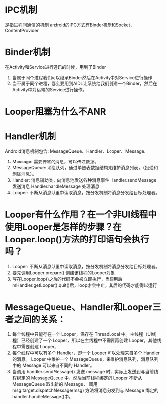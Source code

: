 # IPC机制
   是指进程间通信的机制 android的IPC方式有Binder机制和Socket，ContentProvider

# Binder机制
在Activity和Service进行通讯的时候，用到了Binder
1. 当属于同个进程我们可以继承Binder然后在Activity中对Service进行操作  
1. 当不属于同个进程，那么要用到AIDL让系统给我们创建一个Binder，然后在Activity中对远端的Service进行操作。

# Looper阻塞为什么不ANR

# Handler机制
   Android消息机制包含: MessageQueue、Handler、Looper、Message.
   1. Message: 需要传递的消息，可以传递数据。
   1. MessageQueue: 消息队列，通过单链表数据结构来维护消息列表，（投递和删除消息）。
   1. Handler: 消息辅助类，向消息池发送各种消息事件
   Handler.sendMessage 发送消息
   Handler.handleMessage 处理消息
   1. Looper: 不断从消息队里中读取消息，按分发机制将消息分发给目标处理者。

# Looper有什么作用？在一个非UI线程中使用Looper是怎样的步骤？在Looper.loop()方法的打印语句会执行吗？
   1. Looper: 不断从消息队里中读取消息，按分发机制将消息分发给目标处理者。
   1. 要先调用Looper.prepare()  创建该线程的Looper对象
   1. 写在Looper.loop()之后的代码不会被立即执行，当调用后mHandler.getLooper().quit()后，loop才会中止，其后的代码才能得以运行

# MessageQueue、Handler和Looper三者之间的关系：
   1. 每个线程中只能存在一个 Looper，保存在 ThreadLocal 中。主线程（UI线程）已经创建了一个 Looper，所以在主线程中不需要再创建 Looper，其他线程中需要创建 Looper。
   1. 每个线程中可以有多个 Handler，即一个 Looper 可以处理来自多个 Handler 的消息。 Looper 中维护一个 MessageQueue，来维护消息队列，消息队列中的 Message 可以来自不同的 Handler。
   1. 当调用 handler.sendMessage() 发送 message 时，实际上发送到与当前线程绑定的 MessageQueue 中，然后当前线程绑定的 Looper 不断从 MessageQueue 取出新的 Message，
    调用 msg.target.dispatchMessage(msg) 方法将消息分发到与 Message 绑定的 handler.handleMessage()中。
